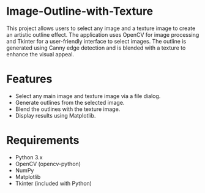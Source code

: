 # Image-Outline-with-Texture
This project allows users to select any image and a texture image to create an artistic outline effect. The application uses OpenCV for image processing and Tkinter for a user-friendly interface to select images. The outline is generated using Canny edge detection and is blended with a texture to enhance the visual appeal.
# Features
* Select any main image and texture image via a file dialog.
* Generate outlines from the selected image.
* Blend the outlines with the texture image.
* Display results using Matplotlib.
# Requirements
* Python 3.x
* OpenCV (opencv-python)
* NumPy
* Matplotlib
* Tkinter (included with Python)
